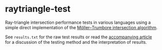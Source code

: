 # raytriangle-test

Ray-triangle intersection performance tests in various languages using a simple direct implementation of the [Möller–Trumbore
intersection algorithm](https://en.wikipedia.org/wiki/M%C3%B6ller%E2%80%93Trumbore_intersection_algorithm).

See `results.txt` for the raw test results or read the [accompanying article](https://blog.johnnovak.net/2017/04/22/nim-performance-tuning-for-the-uninitiated/) for a discussion of the testing method and the interpretation of results.
